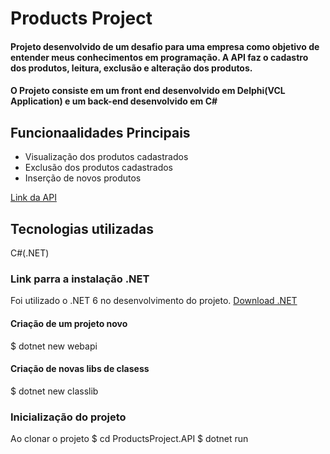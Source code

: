 # Products Project

#### Projeto desenvolvido de um desafio para uma empresa como objetivo de entender meus conhecimentos em programação. A API faz o cadastro dos produtos, leitura, exclusão e alteração dos produtos.
#### O Projeto consiste em um front end desenvolvido em Delphi(VCL Application) e um back-end desenvolvido em C#

## Funcionaalidades Principais
- Visualização dos produtos cadastrados
- Exclusão dos produtos cadastrados
- Inserção de novos produtos

[Link da API](https://productsproject-production.up.railway.app/index.html)

## Tecnologias utilizadas
C#(.NET)

### Link parra a instalação .NET
Foi utilizado o .NET 6 no desenvolvimento do projeto.
[Download .NET](https://dotnet.microsoft.com/pt-br/download)

#### Criação de um projeto novo
$ dotnet new webapi 

#### Criação de novas libs de clasess
$ dotnet new classlib

### Inicialização do projeto
Ao clonar o projeto
$ cd ProductsProject.API
$ dotnet run
